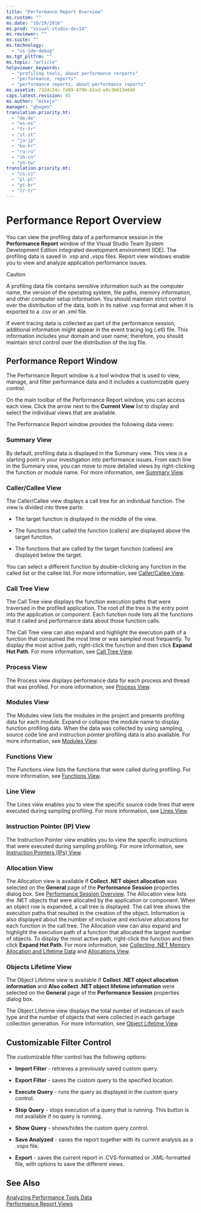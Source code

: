 ```yaml
---
title: "Performance Report Overview"
ms.custom: ""
ms.date: "10/19/2016"
ms.prod: "visual-studio-dev14"
ms.reviewer: ""
ms.suite: ""
ms.technology: 
  - "vs-ide-debug"
ms.tgt_pltfrm: ""
ms.topic: "article"
helpviewer_keywords: 
  - "profiling tools, about performance rerports"
  - "performance, reports"
  - "performance reports, about performance reports"
ms.assetid: 7324c24c-fd09-479b-b2ad-e0c3b613e040
caps.latest.revision: 45
ms.author: "mikejo"
manager: "ghogen"
translation.priority.ht: 
  - "de-de"
  - "es-es"
  - "fr-fr"
  - "it-it"
  - "ja-jp"
  - "ko-kr"
  - "ru-ru"
  - "zh-cn"
  - "zh-tw"
translation.priority.mt: 
  - "cs-cz"
  - "pl-pl"
  - "pt-br"
  - "tr-tr"
---
```

# Performance Report Overview
You can view the profiling data of a performance session in the **Performance Report** window of the Visual Studio Team System Development Edition integrated development environment (IDE). The profiling data is saved in .vsp and .vsps files. Report view windows enable you to view and analyze application performance issues.  
  
> [!CAUTION]
>  A profiling data file contains sensitive information such as the computer name, the version of the operating system, file paths, memory information, and other computer setup information. You should maintain strict control over the distribution of the data, both in its native .vsp format and when it is exported to a .csv or an .xml file.  
>   
>  If event tracing data is collected as part of the performance session, additional information might appear in the event tracing log (.etl) file. This information includes your domain and user name; therefore, you should maintain strict control over the distribution of the log file.  
  
## Performance Report Window  
 The Performance Report window is a tool window that is used to view, manage, and filter performance data and it includes a customizable query control.  
  
 On the main toolbar of the Performance Report window, you can access each view. Click the arrow next to the **Current View** list to display and select the individual views that are available.  
  
 The Performance Report window provides the following data views:  
  
### Summary View  
 By default, profiling data is displayed in the Summary view. This view is a starting point in your investigation into performance issues. From each line in the Summary view, you can move to more detailed views by right-clicking the function or module name. For more information, see [Summary View](../profiling/summary-view.md).  
  
### Caller/Callee View  
 The Caller/Callee view displays a call tree for an individual function. The view is divided into three parts:  
  
-   The target function is displayed in the middle of the view.  
  
-   The functions that called the function (callers) are displayed above the target function.  
  
-   The functions that are called by the target function (callees) are displayed below the target.  
  
 You can select a different function by double-clicking any function in the called list or the callee list. For more information, see [Caller/Callee View](../profiling/caller-callee-view.md).  
  
### Call Tree View  
 The Call Tree view displays the function execution paths that were traversed in the profiled application. The root of the tree is the entry point into the application or component. Each function node lists all the functions that it called and performance data about those function calls.  
  
 The Call Tree view can also expand and highlight the execution path of a function that consumed the most time or was sampled most frequently. To display the most active path, right-click the function and then click **Expand Hot Path**. For more information, see [Call Tree View](../profiling/call-tree-view.md).  
  
### Process View  
 The Process view displays performance data for each process and thread that was profiled. For more information, see [Process View](../profiling/process-view.md).  
  
### Modules View  
 The Modules view lists the modules in the project and presents profiling data for each module. Expand or collapse the module name to display function profiling data. When the data was collected by using sampling, source code line and instruction pointer profiling data is also available. For more information, see [Modules View](../profiling/modules-view.md).  
  
### Functions View  
 The Functions view lists the functions that were called during profiling. For more information, see [Functions View](../profiling/functions-view.md).  
  
### Line View  
 The Lines view enables you to view the specific source code lines that were executed during sampling profiling. For more information, see [Lines View](../profiling/lines-view.md).  
  
### Instruction Pointer (IP) View  
 The Instruction Pointer view enables you to view the specific instructions that were executed during sampling profiling. For more information, see [Instruction Pointers (IPs) View](../profiling/instruction-pointers--ips--view.md).  
  
### Allocation View  
 The Allocation view is available if **Collect .NET object allocation** was selected on the **General** page of the **Performance Session** properties dialog box. See [Performance Session Overview](../profiling/performance-session-overview.md). The Allocation view lists the .NET objects that were allocated by the application or component. When an object row is expanded, a call tree is displayed. The call tree shows the execution paths that resulted in the creation of the object. Information is also displayed about the number of inclusive and exclusive allocations for each function in the call tree. The Allocation view can also expand and highlight the execution path of a function that allocated the largest number of objects. To display the most active path, right-click the function and then click **Expand Hot Path**. For more information, see [Collecting .NET Memory Allocation and Lifetime Data](../profiling/collecting-.net-memory-allocation-and-lifetime-data.md) and [Allocations View](../profiling/.net-memory-allocations-view.md).  
  
### Objects Lifetime View  
 The Object Lifetime view is available if **Collect .NET object allocation information** and **Also collect .NET object lifetime information** were selected on the **General** page of the **Performance Session** properties dialog box.  
  
 The Object Lifetime view displays the total number of instances of each type and the number of objects that were collected in each garbage collection generation. For more information, see [Object Lifetime View](../profiling/object-lifetime-view.md).  
  
## Customizable Filter Control  
 The customizable filter control has the following options:  
  
-   **Import Filter** - retrieves a previously saved custom query.  
  
-   **Export Filter** - saves the custom query to the specified location.  
  
-   **Execute Query** - runs the query as displayed in the custom query control.  
  
-   **Stop Query** - stops execution of a query that is running. This button is not available if no query is running.  
  
-   **Show Query** - shows/hides the custom query control.  
  
-   **Save Analyzed** - saves the report together with its current analysis as a .vsps file.  
  
-   **Export** - saves the current report in .CVS-formatted or .XML-formatted file, with options to save the different views.  
  
## See Also  
 [Analyzing Performance Tools Data](../profiling/analyzing-performance-tools-data.md)   
 [Performance Report Views](../profiling/performance-report-views.md)